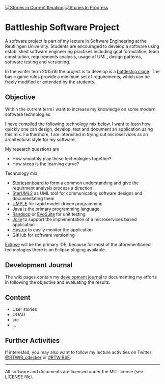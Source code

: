 [![Stories in Current Iteration](https://badge.waffle.io/cdeck3r/BattleShip.svg?label=ready&title=Current%20Iteration)](http://waffle.io/cdeck3r/BattleShip) [![Stories In Progress](https://badge.waffle.io/cdeck3r/BattleShip.svg?label=in%20progress&title=In%20Progress)](http://waffle.io/cdeck3r/BattleShip) 

# Battleship Software Project

A software project is part of my lecture in Software Engineering at the Reutlingen University. Students are encouraged to develop a software using established software engineering practises including goal formulation, team constitution, requirements analysis, usage of UML, design patterns, software testing and versioning. 

In the winter term 2015/16 the project is to develop is a [battleship clone](https://en.wikipedia.org/wiki/Battleship_%28game%29). The basic game rules provide a minimum set of requirements, which can be freely modified or extended by the students.

## Objective

Within the current term I want to increase my knowledge on some modern software technologies.

I have compiled the following technology mix below. I want to learn how quickly one can design, develop, test and document an application using this mix. Furthermore, I am interested in trying out microservices as an architectural style for my software. 

My research questions are
* How smoothly play these technologies together?
* How steep is the learning curve? 

Technology mix

* [Storiesonboard](http://storiesonboard.com/) to form a common understanding and give the requirment analysis process a direction 
* [StarUML2](http://staruml.io) as UML tool for communicating software designs and documentating them
* [UMPLE](http://www.umple.org) for rapid model-driven programming 
* Java is the primary programming language
* [Randoop](https://github.com/randoop) or [EvoSuite](http://www.evosuite.org/) for unit testing
* [Jolie](http://www.jolie-lang.org/) to support the implementation of a microservices based application
* [Hystrix](https://github.com/Netflix/Hystrix) to easily monitor the application
* GitHub for software versioning

[Eclipse](https://eclipse.org/) will be the primary IDE, because for most of the aforementioned technologies there is an Eclipse pluging available.

## Development Journal
The wiki pages contain my [development journal](https://github.com/cdeck3r/BattleShip/wiki) to documenting my efforts in following the objective and evaluating the results.

## Content

* User stories
* OOAD
* src
* ...

## Further Activities
If interested, you may also want to follow my lecture activities on Twitter: [@RTWIB_cdecker](https://twitter.com/rtwib_decker) or [#RTWIBSE](https://twitter.com/hashtag/RTWIBSE).

---
All software and documents are licensed under the MIT license (see LICENSE file).
